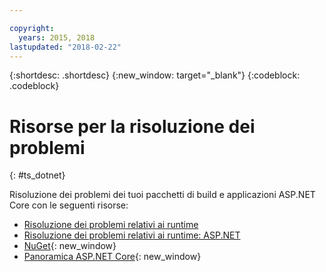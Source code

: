 ```yaml
---

copyright:
  years: 2015, 2018
lastupdated: "2018-02-22"
---
```


{:shortdesc: .shortdesc}
{:new_window: target="_blank"}
{:codeblock: .codeblock}

# Risorse per la risoluzione dei problemi
{: #ts_dotnet}

Risoluzione dei problemi dei tuoi pacchetti di build e applicazioni ASP.NET Core con le seguenti risorse:

* [Risoluzione dei problemi relativi ai runtime](../common/ts_runtimes.html#runtimes)
* [Risoluzione dei problemi relativi ai runtime: ASP.NET](../common/ts_runtimes.html#ts_dotnet)
* [NuGet](https://docs.nuget.org/Consume/Overview){: new_window}
* [Panoramica ASP.NET Core](http://docs.asp.net/en/latest/conceptual-overview/aspnet.html){: new_window}
